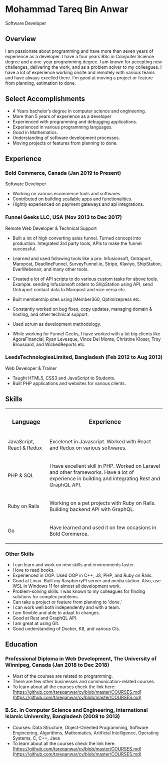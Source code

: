 # Mohammad Tareq Bin Anwar

Software Developer

## Overview

I am passionate about programming and have more than seven years of experience as a developer. I have a four years BSc in Computer Science degree and a one-year programming degree. I am known for accepting new challenges, delivering the work, and as a problem solver to my colleagues. I have a lot of experience working onsite and remotely with various teams and have always excelled there. I'm good at moving a project or feature from planning, estimation to done.

## Select Accomplishments

*   4 Years bachelor’s degree in computer science and engineering.
*   More than 5 years of experience as a developer
*   Experienced with programming and debugging applications.
*   Experienced in various programming languages.
*   Good in Mathematics.
*   Understanding of software development processes.
*   Moving projects or features from planning to done. 
## Experience

### Bold Commerce, Canada (Jan 2019 to Present)

Software Developer
*   Working on various ecommerce tools and softwares. 
*   Contributed on building scallable apps and functionalities. 
*   Hightly experienced on payment gateways and api integrations.

### Funnel Geeks LLC, USA (Nov 2013 to Dec 2017)

Remote Web Developer & Technical Support

*   Built a lot of high converting sales funnel. Turned concept into production. Integrated 3rd party tools, APIs to make the funnel successful.
*   Learned and used following tools like a pro: Infusionsoft, Ontraport, Maropost, DeadlineFunnel, SurveyFunnel.io, Stripe, Klaviyo, ShipStation, EverWebenair, and many other tools.
*   Created a lot of API scripts to do various custom tasks for above tools. Example: sending Infusionsoft orders to ShipStation using API, send Ontraport contact data to Maropost and vice versa etc.
*   Built membership sites using iMember360, Optimizepress etc.
*   Constantly worked on bug fixes, copy updates, managing domain & hosting, and other technical support.
*   Used scrum as development methodology.

* While working for Funnel Geeks, I have worked with a lot big clients like AgoraFinancial, Ryan Levesque, Vince Del Monte, Christine Kloser, Troy Broussard, and WickedReports etc.

### LeedsTechnologiesLimited, Bangladesh (Feb 2012 to Aug 2013)

Web Developer & Trainer

*   Taught HTML5, CSS3 and JavaScript to Students.
*   Built PHP applications and websites for various clients.

## Skills

<table>

<tbody>

<tr>

<th>

### Language

</th>

<th>

### Experience

</th>

</tr>

<tr>

<td>

JavaScript, React & Redux

</td>

<td>

Excelenet in Javascript. Worked with React and Redux on various softwares. 

</td>

</tr>

<tr>

<td>

PHP & SQL

</td>

<td>
	
I have excellent skill in PHP. Worked on Laravel and other frameworks. Have a lot of experience in building and integrating Rest and GraphQL API. 

</td>

</tr>
  
<tr>

<td>

Ruby on Rails

</td>

<td>

Working on a pet projects with Ruby on Rails. Building backend API with GraphQL.

</td>

</tr>

<tr>

<td>

Go

</td>

<td>

Have learned and used it on few occasions in Bold Commerce. 

</td>

</tr>

</tbody>

</table>

### Other Skills

-   I can learn and work on new skills and environments faster.
-   I love to read books.
-   Experienced in OOP. Used OOP in C++, JS, PHP, and Ruby on Rails.
-   Good at Linux. Built my RaspberryPI server and media station. Also, use WSL in Windows 11 for almost all development work.
-   Problem-solving skills. I was known to my colleagues for finding solutions for complex problems.
-   Can take a project or feature from planning to 'done.'
-   I can work well both independently and with a team.
-   I am flexible and able to adapt to changes.
-   Good at Rest and GraphQL API.
-   I am great at using Git.
-   Good understanding of Docker, K8, and various CIs.

## Education

### Professional Diploma in Web Development, The University of Winnipeg, Canada (Jan 2018 to Dec 2018)

*   Most of the courses are related to programming.
*   There are few other businesses and communication-related courses.
*   To learn about all the courses check the link here: [https://github.com/tareqanwar/cv/blob/master/COURSES.md](https://github.com/tareqanwar/cv/blob/master/COURSES.md)

### B.Sc. in Computer Science and Engineering, International Islamic University, Bangladesh (2008 to 2013)

*   Courses: Data Structure, Object-Oriented Programming, Software Engineering, Algorithms, Mathematics, Artificial Intelligence, Operating Systems, C, C++, Java
*   To learn about all the courses check the link here: [https://github.com/tareqanwar/cv/blob/master/COURSES.md](https://github.com/tareqanwar/cv/blob/master/COURSES.md)
